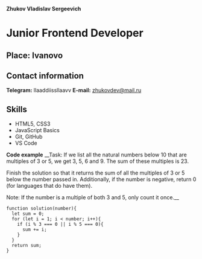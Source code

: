 __Zhukov Vladislav Sergeevich__

# Junior Frontend Developer
## Place: Ivanovo
## Contact information
**Telegram:** llaaddiissllaavv
__E-mail:__ zhukovdev@mail.ru

## Skills
* HTML5, CSS3
* JavaScript Basics
* Git, GitHub
* VS Code

**Code example**
__Task: If we list all the natural numbers below 10 that are multiples of 3 or 5, we get 3, 5, 6 and 9. The sum of these multiples is 23.

Finish the solution so that it returns the sum of all the multiples of 3 or 5 below the number passed in. Additionally, if the number is negative, return 0 (for languages that do have them).

Note: If the number is a multiple of both 3 and 5, only count it once.__
```
function solution(number){
  let sum = 0;
  for (let i = 1; i < number; i++){
    if (i % 3 === 0 || i % 5 === 0){
      sum += i;
    }
  }
  return sum;
}
```



